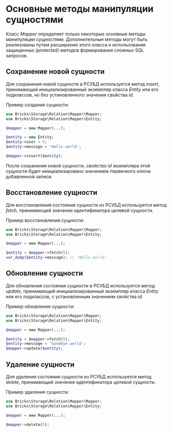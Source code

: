 # Основные методы манипуляции сущностями

Класс _Mapper_ определяет только некоторые основные методы манипуляции 
сущностями. Дополнительные методы могут быть реализованы путем расширения этого 
класса и использования защищенных (protected) методов формирования сложных SQL 
запросов.

## Сохранение новой сущности

Для сохранения новой сущности в РСУБД используется метод _insert_, принимающий 
инициализированный экземпляр класса _Entity_ или его подклассов, но без 
установленного значения свойства _id_.

Пример создания сущности:
```php
use Bricks\Storage\Relation\Mapper\Mapper;
use Bricks\Storage\Relation\Mapper\Entity;

$mapper = new Mapper(...);

$entity = new Entity;
$entity->user = 5;
$entity->message = 'Hello world';

$mapper->insert($entity);
```

После сохранения новой сущности, свойство _id_ экземпляра этой сущности будет 
инициализировано значением первичного ключа добавленной записи.

## Восстановление сущности

Для восстановления состояния сущности из РСУБД используется метод _fetch_, 
принимающий значение идентификатора целевой сущности.

Пример восстановления сущности:
```php
use Bricks\Storage\Relation\Mapper\Mapper;
use Bricks\Storage\Relation\Mapper\Entity;

$mapper = new Mapper(...);

$entity = $mapper->fetch(5);
var_dump($entity->message); // 'Hello world'
```

## Обновление сущности

Для обновления состояния сущности в РСУБД используется метод _update_, 
принимающий инициализированный экземпляр класса _Entity_ или его подклассов, с 
установленным значением свойства _id_.

Пример обновления сущности:
```php
use Bricks\Storage\Relation\Mapper\Mapper;
use Bricks\Storage\Relation\Mapper\Entity;

$mapper = new Mapper(...);

$entity = $mapper->fetch(5);
$entity->message = 'Goodbye world';
$mapper->update($entity);
```

## Удаление сущности

Для удаления состояния сущности из РСУБД используется метод _delete_, 
принимающий значение идентификатора целевой сущности.

Пример удаления сущности:
```php
use Bricks\Storage\Relation\Mapper\Mapper;
use Bricks\Storage\Relation\Mapper\Entity;

$mapper = new Mapper(...);

$mapper->delete(5);
```
